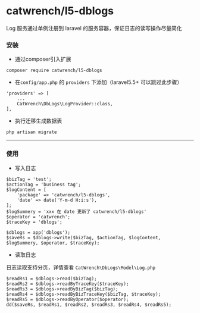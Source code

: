 # catwrench/l5-dblogs

Log 服务通过单例注册到 laravel 的服务容器，保证日志的读写操作尽量简化

### 安装
- 通过composer引入扩展
```
composer require catwrench/l5-dblogs
```

- 在`config/app.php` 的 `providers` 下添加（laravel5.5+ 可以跳过此步骤）
```
'providers' => [
    ...
    CatWrench\DbLogs\LogProvider::class,
],

```

- 执行迁移生成数据表
```
php artisan migrate
```

***

### 使用

- 写入日志
```
$bizTag = 'test';
$actionTag = 'business tag';
$logContent = [
    'package' => 'catwrench/l5-dblogs',
    'date' => date('Y-m-d H:i:s'),
];
$logSummery = 'xxx 在 date 更新了 catwrench/l5-dblogs'
$operator = 'catwrench';
$traceKey = 'dblogs';

$dblogs = app('dblogs');
$saveRs = $dblogs->write($bizTag, $actionTag, $logContent, $logSummery, $operator, $traceKey);

```

- 读取日志

日志读取支持分页，详情查看 `CatWrench\DbLogs\Model\Log.php`

```
$readRs1 = $dblogs->read($bizTag);
$readRs2 = $dblogs->readByTraceKey($traceKey);
$readRs3 = $dblogs->readByBizTag($bizTag);
$readRs4 = $dblogs->readByBizTraceKey($bizTag, $traceKey);
$readRs5 = $dblogs->readByOperator($operator);
dd($saveRs, $readRs1, $readRs2, $readRs3, $readRs4, $readRs5);
```





